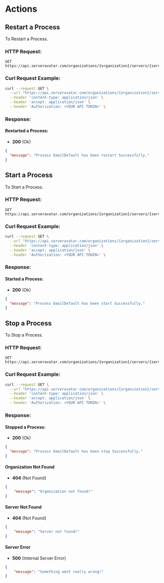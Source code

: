 # Actions

## Restart a Process

To Restart a Process.

### HTTP Request:

```
GET https://api.serveravatar.com/organizations/{organization}/servers/{server}/applications/{application}/supervisors/{supervisor}/restart
```

### Curl Request Example:

```sh
curl --request GET \
  --url "https://api.serveravatar.com/organizations/{organization}/servers/{server}/applications/{application}/supervisors/{supervisor}/restart" \
  --header 'content-type: application/json' \
  --header 'accept: application/json' \
  --header 'Authorization: <YOUR API TOKEN>' \
```

### Response:

#### Restarted a Process:
- __200__ (Ok)

```json
{
  "message": "Process EmailDefault has been restart Successfully."
}
```

## Start a Process

To Start a Process.

### HTTP Request:

```
GET https://api.serveravatar.com/organizations/{organization}/servers/{server}/applications/{application}/supervisors/{supervisor}/start
```

### Curl Request Example:

```sh
curl --request GET \
  --url "https://api.serveravatar.com/organizations/{organization}/servers/{server}/applications/{application}/supervisors/{supervisor}/start" \
  --header 'content-type: application/json' \
  --header 'accept: application/json' \
  --header 'Authorization: <YOUR API TOKEN>' \
```

### Response:

#### Started a Process:
- __200__ (Ok)

```json
{
  "message": "Process EmailDefault has been start Successfully."
}
```

## Stop a Process

To Stop a Process.

### HTTP Request:

```
GET https://api.serveravatar.com/organizations/{organization}/servers/{server}/applications/{application}/supervisors/{supervisor}/stop
```

### Curl Request Example:

```sh
curl --request GET \
  --url "https://api.serveravatar.com/organizations/{organization}/servers/{server}/applications/{application}/supervisors/{supervisor}/stop" \
  --header 'content-type: application/json' \
  --header 'accept: application/json' \
  --header 'Authorization: <YOUR API TOKEN>' \
```

### Response:

#### Stopped a Process:
- __200__ (Ok)

```json
{
  "message": "Process EmailDefault has been stop Successfully."
}
```

#### Organization Not Found
- __404__ (Not Found)

```json
{
    "message": "Organization not found!"
}
```

#### Server Not Found
- __404__ (Not Found)

```json
{
    "message": "Server not found!"
}
```

#### Server Error
- __500__ (Internal Server Error)

```json
{
    "message": "Something went really wrong!"
}